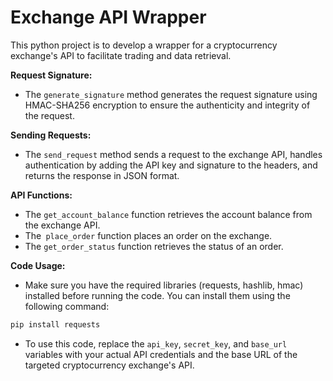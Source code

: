 # Exchange API Wrapper

This python project is to develop a wrapper for a cryptocurrency exchange's API to facilitate trading and data retrieval.

__Request Signature:__

 - The ```generate_signature``` method generates the request signature using HMAC-SHA256 encryption to ensure the authenticity and integrity of the request.

__Sending Requests:__

 - The ```send_request``` method sends a request to the exchange API, handles authentication by adding the API key and signature to the headers, and returns the response in JSON format.

__API Functions:__

 - The ```get_account_balance``` function retrieves the account balance from the exchange API.
 - The``` place_order``` function places an order on the exchange.
 - The ```get_order_status``` function retrieves the status of an order.


__Code Usage:__

 - Make sure you have the required libraries (requests, hashlib, hmac) installed before running the code. You can install them using the following command:
   
```bash
pip install requests
```
 - To use this code, replace the ```api_key```, ```secret_key```, and ```base_url``` variables with your actual API credentials and the base URL of the targeted cryptocurrency exchange's API.
